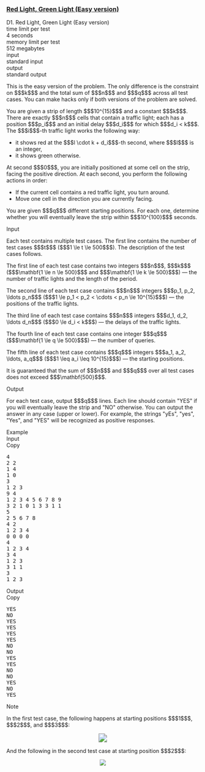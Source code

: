 <h3><a href="https://codeforces.com/contest/2118/problem/D1" target="_blank" rel="noopener noreferrer">Red Light, Green Light (Easy version)</a></h3>

<div class="header"><div class="title">D1. Red Light, Green Light (Easy version)</div><div class="time-limit"><div class="property-title">time limit per test</div>4 seconds</div><div class="memory-limit"><div class="property-title">memory limit per test</div>512 megabytes</div><div class="input-file input-standard"><div class="property-title">input</div>standard input</div><div class="output-file output-standard"><div class="property-title">output</div>standard output</div></div><div><p><span class="tex-font-style-bf">This is the easy version of the problem. The only difference is the constraint on $$$k$$$ and the total sum of $$$n$$$ and $$$q$$$ across all test cases. You can make hacks only if both versions of the problem are solved.</span></p><p>You are given a strip of length $$$10^{15}$$$ and a constant $$$k$$$. There are exactly $$$n$$$ cells that contain a traffic light; each has a position $$$p_i$$$ and an initial delay $$$d_i$$$ for which $$$d_i < k$$$. The $$$i$$$-th traffic light works the following way: </p><ul> <li> it shows red at the $$$l \cdot k + d_i$$$-th second, where $$$l$$$ is an integer, </li><li> it shows green otherwise. </li></ul><p>At second $$$0$$$, you are initially positioned at some cell on the strip, facing the positive direction. At each second, you perform the following actions in order: </p><ul> <li> If the current cell contains a red traffic light, you turn around. </li><li> Move one cell in the direction you are currently facing. </li></ul><p>You are given $$$q$$$ different starting positions. For each one, determine whether you will eventually leave the strip within $$$10^{100}$$$ seconds.</p></div><div class="input-specification"><div class="section-title">Input</div><p>Each test contains multiple test cases. The first line contains the number of test cases $$$t$$$ ($$$1 \le t \le 500$$$). The description of the test cases follows. </p><p>The first line of each test case contains two integers $$$n$$$, $$$k$$$ ($$$\mathbf{1 \le n \le 500}$$$ and $$$\mathbf{1 \le k \le 500}$$$) — the number of traffic lights and the length of the period.</p><p>The second line of each test case contains $$$n$$$ integers $$$p_1, p_2, \ldots p_n$$$ ($$$1 \le p_1 < p_2 < \cdots < p_n \le 10^{15}$$$) — the positions of the traffic lights.</p><p>The third line of each test case contains $$$n$$$ integers $$$d_1, d_2, \ldots d_n$$$ ($$$0 \le d_i < k$$$) — the delays of the traffic lights.</p><p>The fourth line of each test case contains one integer $$$q$$$ ($$$\mathbf{1 \le q \le 500}$$$) — the number of queries.</p><p>The fifth line of each test case contains $$$q$$$ integers $$$a_1, a_2, \ldots, a_q$$$ ($$$1 \leq a_i \leq 10^{15}$$$) — the starting positions.</p><p><span class="tex-font-style-bf">It is guaranteed that the sum of $$$n$$$ and $$$q$$$ over all test cases does not exceed $$$\mathbf{500}$$$.</span></p></div><div class="output-specification"><div class="section-title">Output</div><p>For each test case, output $$$q$$$ lines. Each line should contain "<span class="tex-font-style-tt">YES</span>" if you will eventually leave the strip and "<span class="tex-font-style-tt">NO</span>" otherwise. You can output the answer in any case (upper or lower). For example, the strings "<span class="tex-font-style-tt">yEs</span>", "<span class="tex-font-style-tt">yes</span>", "<span class="tex-font-style-tt">Yes</span>", and "<span class="tex-font-style-tt">YES</span>" will be recognized as positive responses.</p></div><div class="sample-tests"><div class="section-title">Example</div><div class="sample-test"><div class="input"><div class="title">Input<div title="Copy" data-clipboard-target="#id006321625748477845" id="id009116936949323112" class="input-output-copier">Copy</div></div><pre id="id006321625748477845"><div class="test-example-line test-example-line-even test-example-line-0">4</div><div class="test-example-line test-example-line-odd test-example-line-1">2 2</div><div class="test-example-line test-example-line-odd test-example-line-1">1 4</div><div class="test-example-line test-example-line-odd test-example-line-1">1 0</div><div class="test-example-line test-example-line-odd test-example-line-1">3</div><div class="test-example-line test-example-line-odd test-example-line-1">1 2 3</div><div class="test-example-line test-example-line-even test-example-line-2">9 4</div><div class="test-example-line test-example-line-even test-example-line-2">1 2 3 4 5 6 7 8 9</div><div class="test-example-line test-example-line-even test-example-line-2">3 2 1 0 1 3 3 1 1</div><div class="test-example-line test-example-line-even test-example-line-2">5</div><div class="test-example-line test-example-line-even test-example-line-2">2 5 6 7 8</div><div class="test-example-line test-example-line-odd test-example-line-3">4 2</div><div class="test-example-line test-example-line-odd test-example-line-3">1 2 3 4</div><div class="test-example-line test-example-line-odd test-example-line-3">0 0 0 0</div><div class="test-example-line test-example-line-odd test-example-line-3">4</div><div class="test-example-line test-example-line-odd test-example-line-3">1 2 3 4</div><div class="test-example-line test-example-line-even test-example-line-4">3 4</div><div class="test-example-line test-example-line-even test-example-line-4">1 2 3</div><div class="test-example-line test-example-line-even test-example-line-4">3 1 1</div><div class="test-example-line test-example-line-even test-example-line-4">3</div><div class="test-example-line test-example-line-even test-example-line-4">1 2 3</div></pre></div><div class="output"><div class="title">Output<div title="Copy" data-clipboard-target="#id004630947402855413" id="id005384422644250981" class="input-output-copier">Copy</div></div><pre id="id004630947402855413">YES
NO
YES
YES
YES
YES
NO
NO
YES
YES
NO
NO
YES
NO
YES
</pre></div></div></div><div class="note"><div class="section-title">Note</div><p>In the first test case, the following happens at starting positions $$$1$$$, $$$2$$$, and $$$3$$$: </p><center> <img class="tex-graphics" src="https://espresso.codeforces.com/63db34c82cbed1e62971514d85a4a6bf71302a79.png" style="zoom: 140.0%;max-width: 100.0%;max-height: 100.0%;"> </center><p>And the following in the second test case at starting position $$$2$$$: </p><center> <img class="tex-graphics" src="https://espresso.codeforces.com/70971ec2952940a09246b1e55290386a0dec24a1.png" style="zoom: 100.0%;max-width: 100.0%;max-height: 100.0%;"> </center></div>